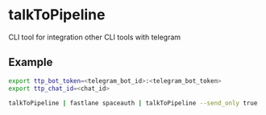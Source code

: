 # talkToPipeline

CLI tool for integration other CLI tools with telegram

## Example

```bash
export ttp_bot_token=<telegram_bot_id>:<telegram_bot_token>
export ttp_chat_id=<chat_id>

talkToPipeline | fastlane spaceauth | talkToPipeline --send_only true
```
